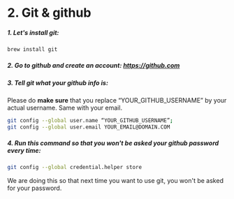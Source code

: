 # 2. Git & github

##### 1. Let's install git:
```bash
brew install git
```

##### 2. Go to github and create an account: https://github.com

##### 3. Tell git what your github info is:

Please do **make sure** that you replace “YOUR_GITHUB_USERNAME” by your actual username. Same with your email.

```bash
git config --global user.name “YOUR_GITHUB_USERNAME”;
git config --global user.email YOUR_EMAIL@DOMAIN.COM
```

##### 4. Run this command so that you won't be asked your github password every time:
```bash
git config --global credential.helper store 
```

We are doing this so that next time you want to use git, you won't be asked for your password.